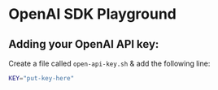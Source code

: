 # OpenAI SDK Playground 

## Adding your OpenAI API key: 

Create a file called `open-api-key.sh` & add the following line: 

```sh
KEY="put-key-here"
```